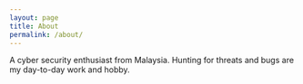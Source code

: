 ```yaml
---
layout: page
title: About
permalink: /about/
---
```


A cyber security enthusiast from Malaysia. Hunting for threats and bugs are my day-to-day work and hobby.

